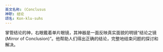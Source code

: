 ```yaml
---
英文名称: (Conclusus
神职: 结论
颂名: Kon-klu-suhs
---
```

掌管结论的神，右眼戴着单片眼镜，其神器是一面反映真实面貌的明镜“结论之镜(Mirror of Conclusion)”。他帮助人们得出正确的结论，完整地结束问题的探讨和解决。

